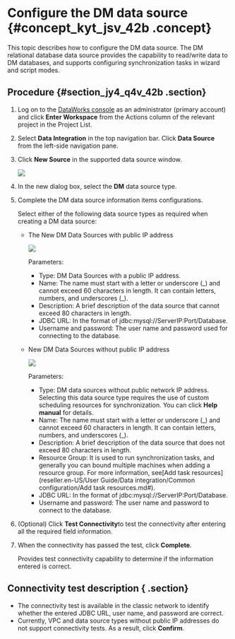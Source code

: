 # Configure the DM data source {#concept_kyt_jsv_42b .concept}

This topic describes how to configure the DM data source. The DM relational database data source provides the capability to read/write data to DM databases, and supports configuring synchronization tasks in wizard and script modes.

## Procedure {#section_jy4_q4v_42b .section}

1.  Log on to the [DataWorks console](https://partners-intl.aliyun.com) as an administrator \(primary account\) and click **Enter Workspace** from the Actions column of the relevant project in the Project List.
2.  Select **Data Integration** in the top navigation bar. Click **Data Source** from the left-side navigation pane.
3.  Click **New Source** in the supported data source window.

    ![](http://static-aliyun-doc.oss-cn-hangzhou.aliyuncs.com/assets/img/16199/15514307387528_en-US.png)

4.  In the new dialog box, select the **DM** data source type.
5.  Complete the DM data source information items configurations.

    Select either of the following data source types as required when creating a DM data source:

    -   The New DM Data Sources with public IP address

        ![](http://static-aliyun-doc.oss-cn-hangzhou.aliyuncs.com/assets/img/16199/15514307387529_en-US.png)

        Parameters:

        -   Type: DM Data Sources with a public IP address.
        -   Name: The name must start with a letter or underscore \(\_\) and cannot exceed 60 characters in length. It can contain letters, numbers, and underscores \(\_\).
        -   Description: A brief description of the data source that cannot exceed 80 characters in length.
        -   JDBC URL: In the format of jdbc:mysql://ServerIP:Port/Database.
        -   Username and password: The user name and password used for connecting to the database.
    -   New DM Data Sources without public IP address

        ![](http://static-aliyun-doc.oss-cn-hangzhou.aliyuncs.com/assets/img/16199/15514307387530_en-US.png)

        Parameters:

        -   Type: DM data sources without public network IP address. Selecting this data source type requires the use of custom scheduling resources for synchronization. You can click **Help manual** for details.
        -   Name: The name must start with a letter or underscore \(\_\) and cannot exceed 60 characters in length. It can contain letters, numbers, and underscores \(\_\).
        -   Description: A brief description of the data source that does not exceed 80 characters in length.
        -   Resource Group: It is used to run synchronization tasks, and generally you can bound multiple machines when adding a resource group. For more information, see[Add task resources](reseller.en-US/User Guide/Data integration/Common configuration/Add task resources.md#).
        -   JDBC URL: In the format of jdbc:mysql://ServerIP:Port/Database.
        -   Username and password: The user name and password to connect to the database.
6.  \(Optional\) Click **Test Connectivity**to test the connectivity after entering all the required field information.
7.  When the connectivity has passed the test, click **Complete**.

    Provides test connectivity capability to determine if the information entered is correct.


## Connectivity test description { .section}

-   The connectivity test is available in the classic network to identify whether the entered JDBC URL, user name, and password are correct.
-   Currently, VPC and data source types without public IP addresses do not support connectivity tests. As a result, click **Confirm**.

